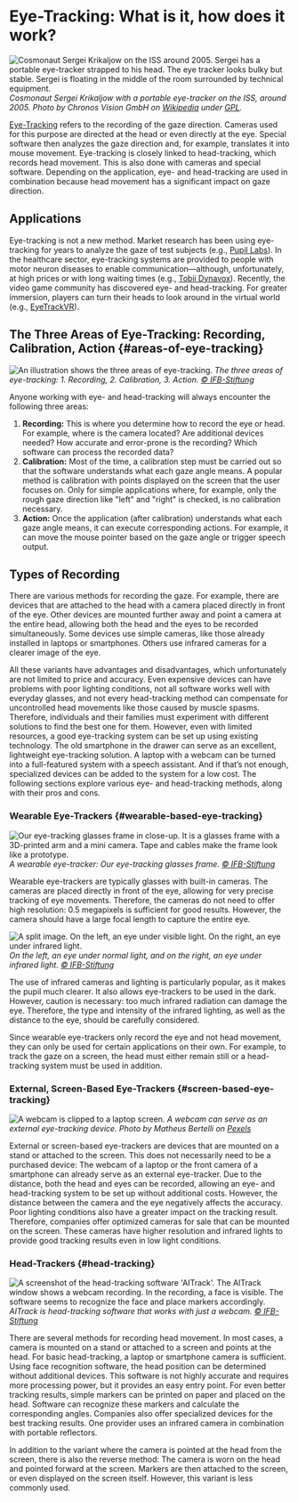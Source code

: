 # Eye-Tracking: What is it, how does it work?

![](/kosmonaut-with-eye-tracker-on-iss.jpg "Cosmonaut Sergei Krikaljow on the ISS around 2005. Sergei has a portable eye-tracker strapped to his head. The eye tracker looks bulky but stable. Sergei is floating in the middle of the room surrounded by technical equipment.")
_Cosmonaut Sergei Krikaljow with a portable eye-tracker on the ISS, around 2005. Photo by Chronos Vision GmbH on [Wikipedia](https://commons.wikimedia.org/wiki/File:Eye_Tracking_Device_003.jpg) under [GPL](http://www.gnu.org/licenses/gpl.html)._

[Eye-Tracking](https://en.wikipedia.org/wiki/Eye_tracking) refers to the recording of the gaze direction.
Cameras used for this purpose are directed at the head or even directly at the eye.
Special software then analyzes the gaze direction and, for example, translates it into mouse movement.
Eye-tracking is closely linked to head-tracking, which records head movement.
This is also done with cameras and special software.
Depending on the application, eye- and head-tracking are used in combination because head movement has a significant impact on gaze direction.

## Applications

Eye-tracking is not a new method.
Market research has been using eye-tracking for years to analyze the gaze of test subjects (e.g., [Pupil Labs](https://pupil-labs.com/)).
In the healthcare sector, eye-tracking systems are provided to people with motor neuron diseases to enable communication—although, unfortunately, at high prices or with long waiting times (e.g., [Tobii Dynavox](https://de.tobiidynavox.com/)).
Recently, the video game community has discovered eye- and head-tracking.
For greater immersion, players can turn their heads to look around in the virtual world (e.g., [EyeTrackVR](https://docs.eyetrackvr.dev/)).

## The Three Areas of Eye-Tracking: Recording, Calibration, Action {#areas-of-eye-tracking}

![](/3-areas.jpg "An illustration shows the three areas of eye-tracking.")
_The three areas of eye-tracking: 1. Recording, 2. Calibration, 3. Action. [© IFB-Stiftung](https://ifb-stiftung.de/)_

Anyone working with eye- and head-tracking will always encounter the following three areas:

1. **Recording:** This is where you determine how to record the eye or head.
   For example, where is the camera located?
   Are additional devices needed?
   How accurate and error-prone is the recording?
   Which software can process the recorded data?
2. **Calibration:** Most of the time, a calibration step must be carried out so that the software understands what each gaze angle means.
   A popular method is calibration with points displayed on the screen that the user focuses on.
   Only for simple applications where, for example, only the rough gaze direction like "left" and "right" is checked, is no calibration necessary.
3. **Action:** Once the application (after calibration) understands what each gaze angle means, it can execute corresponding actions.
   For example, it can move the mouse pointer based on the gaze angle or trigger speech output.

## Types of Recording

There are various methods for recording the gaze.
For example, there are devices that are attached to the head with a camera placed directly in front of the eye.
Other devices are mounted further away and point a camera at the entire head, allowing both the head and the eyes to be recorded simultaneously.
Some devices use simple cameras, like those already installed in laptops or smartphones.
Others use infrared cameras for a clearer image of the eye.

All these variants have advantages and disadvantages, which unfortunately are not limited to price and accuracy.
Even expensive devices can have problems with poor lighting conditions, not all software works well with everyday glasses, and not every head-tracking method can compensate for uncontrolled head movements like those caused by muscle spasms.
Therefore, individuals and their families must experiment with different solutions to find the best one for them.
However, even with limited resources, a good eye-tracking system can be set up using existing technology.
The old smartphone in the drawer can serve as an excellent, lightweight eye-tracking solution.
A laptop with a webcam can be turned into a full-featured system with a speech assistant.
And if that’s not enough, specialized devices can be added to the system for a low cost.
The following sections explore various eye- and head-tracking methods, along with their pros and cons.

### Wearable Eye-Trackers {#wearable-based-eye-tracking}

![](/our-eye-tracking-glasses.jpg "Our eye-tracking glasses frame in close-up. It is a glasses frame with a 3D-printed arm and a mini camera. Tape and cables make the frame look like a prototype.")
_A wearable eye-tracker: Our eye-tracking glasses frame. [© IFB-Stiftung](https://ifb-stiftung.de/)_

Wearable eye-trackers are typically glasses with built-in cameras.
The cameras are placed directly in front of the eye, allowing for very precise tracking of eye movements.
Therefore, the cameras do not need to offer high resolution: 0.5 megapixels is sufficient for good results.
However, the camera should have a large focal length to capture the entire eye.

![](/visible-and-ir-light.jpg "A split image. On the left, an eye under visible light. On the right, an eye under infrared light.")
_On the left, an eye under normal light, and on the right, an eye under infrared light. [© IFB-Stiftung](https://ifb-stiftung.de/)_

The use of infrared cameras and lighting is particularly popular, as it makes the pupil much clearer.
It also allows eye-trackers to be used in the dark.
However, caution is necessary: too much infrared radiation can damage the eye.
Therefore, the type and intensity of the infrared lighting, as well as the distance to the eye, should be carefully considered.

Since wearable eye-trackers only record the eye and not head movement, they can only be used for certain applications on their own.
For example, to track the gaze on a screen, the head must either remain still or a head-tracking system must be used in addition.

### External, Screen-Based Eye-Trackers {#screen-based-eye-tracking}

![](/eye-tracker-external-webcam.jpg "A webcam is clipped to a laptop screen.")
_A webcam can serve as an external eye-tracking device. Photo by Matheus Bertelli on [Pexels](https://www.pexels.com/photo/modern-video-camera-hanging-on-display-of-laptop-7172701/)_

External or screen-based eye-trackers are devices that are mounted on a stand or attached to the screen.
This does not necessarily need to be a purchased device: The webcam of a laptop or the front camera of a smartphone can already serve as an external eye-tracker.
Due to the distance, both the head and eyes can be recorded, allowing an eye- and head-tracking system to be set up without additional costs.
However, the distance between the camera and the eye negatively affects the accuracy.
Poor lighting conditions also have a greater impact on the tracking result.
Therefore, companies offer optimized cameras for sale that can be mounted on the screen.
These cameras have higher resolution and infrared lights to provide good tracking results even in low light conditions.

### Head-Trackers {#head-tracking}

![](/head-tracking.jpg "A screenshot of the head-tracking software 'AITrack'. The AITrack window shows a webcam recording. In the recording, a face is visible. The software seems to recognize the face and place markers accordingly.")
_AITrack is head-tracking software that works with just a webcam. [© IFB-Stiftung](https://ifb-stiftung.de/)_

There are several methods for recording head movement.
In most cases, a camera is mounted on a stand or attached to a screen and points at the head.
For basic head-tracking, a laptop or smartphone camera is sufficient.
Using face recognition software, the head position can be determined without additional devices.
This software is not highly accurate and requires more processing power, but it provides an easy entry point.
For even better tracking results, simple markers can be printed on paper and placed on the head.
Software can recognize these markers and calculate the corresponding angles.
Companies also offer specialized devices for the best tracking results.
One provider uses an infrared camera in combination with portable reflectors.

In addition to the variant where the camera is pointed at the head from the screen, there is also the reverse method: The camera is worn on the head and pointed forward at the screen.
Markers are then attached to the screen, or even displayed on the screen itself.
However, this variant is less commonly used.
